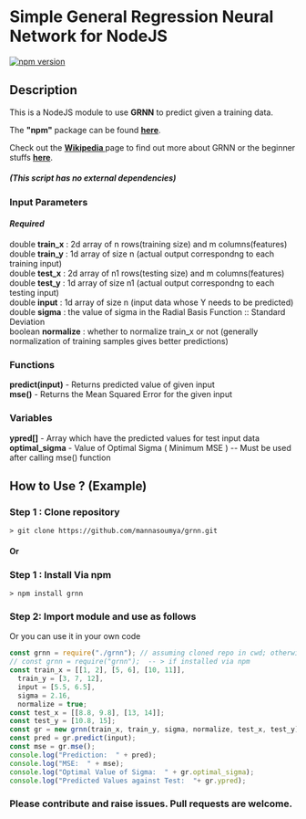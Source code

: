 # Simple General Regression Neural Network for NodeJS
[![npm version](https://badge.fury.io/js/grnn.svg)](https://www.npmjs.com/package/grnn)
## Description
This is a NodeJS module to use <b>GRNN</b> to predict given a training data.

The <b>"npm"</b> package can be found <b><a href="https://www.npmjs.com/package/grnn" target="__blank" rel="noopener noreferrer">here</a></b>.  

Check out the <b> <a href="https://en.wikipedia.org/wiki/General_regression_neural_network" target="__blank" rel="noopener noreferrer">Wikipedia </a> </b>page to find out more about GRNN or the beginner stuffs <b><a href="https://easyneuralnetwork.blogspot.com/2013/07/grnn-generalized-regression-neural.html" target="__blank" rel="noopener noreferrer">here</a></b>.
##### (This script has no external dependencies)
### Input Parameters
#### <i>Required</i>
double <b>train_x</b>    : 2d array of n rows(training size) and m columns(features)<br>
double <b>train_y</b>    : 1d array of size n (actual output correspondng to each training input)<br>
double <b>test_x</b>    : 2d array of n1 rows(testing size) and m columns(features)<br>
double <b>test_y</b>    : 1d array of size n1 (actual output correspondng to each testing input)<br>
double <b>input</b>      : 1d array of size n (input data whose Y needs to be predicted) <br>
double <b>sigma</b>      : the value of sigma in the Radial Basis Function :: Standard Deviation<br>
boolean <b>normalize</b> : whether to normalize train_x or not (generally normalization of training samples gives better predictions)<br>

### Functions
<b>predict(input)</b> - Returns predicted value of given input <br>
<b>mse()</b> - Returns the Mean Squared Error for the given input <br>
### Variables
<b>ypred[]</b> - Array which have the predicted values for test input data <br>
<b>optimal_sigma</b> - Value of Optimal Sigma ( Minimum MSE ) -- Must be used after calling mse() function 

## How to Use ? (Example)
### Step 1 : Clone repository
```shell
> git clone https://github.com/mannasoumya/grnn.git
```
#### Or

### Step 1 : Install Via npm
```shell
> npm install grnn
```
### Step 2: Import module and use as follows 
Or you can use it in your own code <br>
```javascript
const grnn = require("./grnn"); // assuming cloned repo in cwd; otherwise use appropriate path to grnn.js
// const grnn = require("grnn");  -- > if installed via npm
const train_x = [[1, 2], [5, 6], [10, 11]],
  train_y = [3, 7, 12],
  input = [5.5, 6.5],
  sigma = 2.16,
  normalize = true;
const test_x = [[8.8, 9.8], [13, 14]];
const test_y = [10.8, 15];
const gr = new grnn(train_x, train_y, sigma, normalize, test_x, test_y);
const pred = gr.predict(input);
const mse = gr.mse();
console.log("Prediction:  " + pred);
console.log("MSE:  " + mse);
console.log("Optimal Value of Sigma:  " + gr.optimal_sigma);
console.log("Predicted Values against Test:  "+ gr.ypred);
``` 
<h3> Please contribute and raise issues. Pull requests are welcome. </h3>
